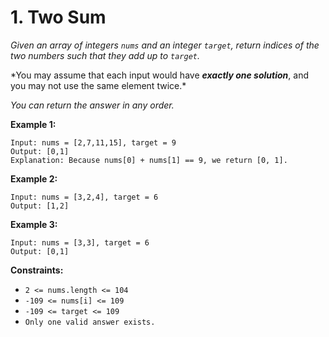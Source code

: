 # 1. Two Sum

_Given an array of integers `nums` and an integer `target`, return indices of the two numbers such that they add up to `target`._

\*You may assume that each input would have **_exactly one solution_**, and you may not use the same element twice.\*

_You can return the answer in any order._

**Example 1:**

```text
Input: nums = [2,7,11,15], target = 9
Output: [0,1]
Explanation: Because nums[0] + nums[1] == 9, we return [0, 1].
```

**Example 2:**

```text
Input: nums = [3,2,4], target = 6
Output: [1,2]
```

**Example 3:**

```text
Input: nums = [3,3], target = 6
Output: [0,1]
```

**Constraints:**

- `2 <= nums.length <= 104`
- `-109 <= nums[i] <= 109`
- `-109 <= target <= 109`
- `Only one valid answer exists.`
